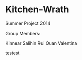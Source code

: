 Kitchen-Wrath
=============

Summer Project 2014

Group Members:

Kinnear
Salihin
Rui Quan
Valentina

testest
